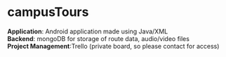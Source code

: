 # campusTours
**Application**: Android application made using Java/XML  
**Backend**: mongoDB for storage of route data, audio/video files  
**Project Management**:Trello (private board, so please contact for access)  